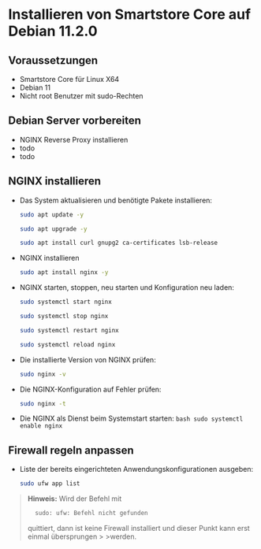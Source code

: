 # Installieren von Smartstore Core auf Debian 11.2.0

## Voraussetzungen

 - Smartstore Core für Linux X64
 - Debian 11
 - Nicht root Benutzer mit sudo-Rechten

## Debian Server vorbereiten

 - NGINX Reverse Proxy installieren
 - todo
 - todo

## NGINX installieren

 - Das System aktualisieren und benötigte Pakete installieren:

   ```bash
   sudo apt update -y
   ```
      ```bash
   sudo apt upgrade -y
   ```
      ```bash
   sudo apt install curl gnupg2 ca-certificates lsb-release
   ```


 - NGINX installieren
      ```bash
   sudo apt install nginx -y
   ```

 - NGINX starten, stoppen, neu starten und Konfiguration neu laden:
      ```bash
	sudo systemctl start nginx
	  ```
     ```bash
     sudo systemctl stop nginx
     ```
     ```bash
   sudo systemctl restart nginx
   ```
     ```bash
   sudo systemctl reload nginx
   ```
 - Die installierte Version von NGINX prüfen:
      ```bash
	sudo nginx -v
	  ```
 - Die NGINX-Konfiguration auf Fehler prüfen:
      ```bash
	sudo nginx -t
	  ```
- Die NGINX als Dienst beim Systemstart starten:
      ```bash
	sudo systemctl enable nginx
	  ```

## Firewall regeln anpassen

 - Liste der bereits eingerichteten Anwendungskonfigurationen ausgeben:

   ```bash
   sudo ufw app list
   ```
> **Hinweis:** Wird der Befehl mit 
> ```bash
>   sudo: ufw: Befehl nicht gefunden
 >  ```
 > quittiert, dann ist keine Firewall installiert und dieser Punkt kann erst einmal übersprungen > >werden.
 
 



